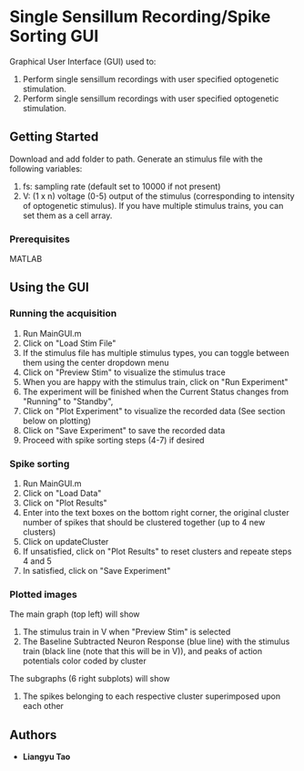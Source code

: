 # Single Sensillum Recording/Spike Sorting GUI

Graphical User Interface (GUI) used to:
1. Perform single sensillum recordings with user specified optogenetic stimulation.
2. Perform single sensillum recordings with user specified optogenetic stimulation.

## Getting Started

Download and add folder to path. Generate an stimulus file with the following variables:
1. fs: sampling rate (default set to 10000 if not present)
2. V: (1 x n) voltage (0-5) output of the stimulus (corresponding to intensity of optogenetic stimulus).
If you have multiple stimulus trains, you can set them as a cell array.

### Prerequisites

MATLAB

## Using the GUI

### Running the acquisition

1. Run MainGUI.m
2. Click on "Load Stim File"
3. If the stimulus file has multiple stimulus types, you can toggle between them using the center dropdown menu
4. Click on "Preview Stim" to visualize the stimulus trace
5. When you are happy with the stimulus train, click on "Run Experiment"
6. The experiment will be finished when the Current Status changes from "Running" to "Standby", 
7. Click on "Plot Experiment" to visualize the recorded data (See section below on plotting)
8. Click on "Save Experiment" to save the recorded data
9. Proceed with spike sorting steps (4-7) if desired

### Spike sorting

1. Run MainGUI.m
2. Click on "Load Data"
3. Click on "Plot Results"
4. Enter into the text boxes on the bottom right corner, the original cluster number of spikes that should be clustered together (up to 4 new clusters)
5. Click on updateCluster
6. If unsatisfied, click on "Plot Results" to reset clusters and repeate steps 4 and 5
7. In satisfied, click on "Save Experiment"

### Plotted images

The main graph (top left) will show
1. The stimulus train in V when "Preview Stim" is selected
2. The Baseline Subtracted Neuron Response (blue line) with the stimulus train (black line (note that this will be in V)), and peaks of action potentials color coded by cluster

The subgraphs (6 right subplots) will show
1. The spikes belonging to each respective cluster superimposed upon each other


## Authors

* **Liangyu Tao**
